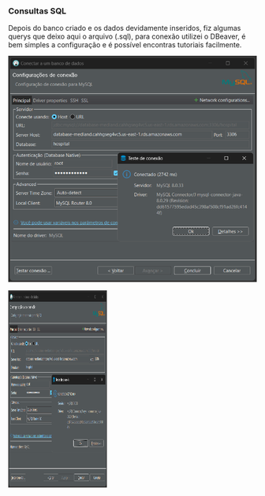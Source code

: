 ### Consultas SQL

Depois do banco criado e os dados devidamente inseridos, fiz algumas querys que deixo aqui o arquivo (.sql), para conexão utilizei o DBeaver, é bem simples a configuração e é possível encontras tutoriais facilmente.

![dbeaver](../img/DBeaver.png)

<img src="https://github.com/ViniciusCarneiro54/repositorio_final/blob/main/img/DBeaver.png" width="200" height="400" />